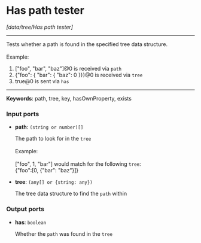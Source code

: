 # Has path tester

_[data/tree/Has path tester]_

---

Tests whether a path is found in the specified tree data structure.<br>
<br>
Example:<br>
1. ["foo", "bar", "baz"]@0 is received via `path`<br>
2. {"foo": { "bar": { "baz": 0 }}}@0 is received via `tree`<br>
3. true@0 is sent via `has`<br>

---

__Keywords__: path, tree, key, hasOwnProperty, exists

### Input ports

* __path__: ` (string or number)[] `


    The path to look for in the `tree`<br>
    <br>
    Example:<br>
    <br>
    ["foo", 1, "bar"] would match for the following `tree`:<br>
    {"foo":[0, {"bar": "baz"}]}<br>


* __tree__: ` (any[] or {string: any}) `


    The tree data structure to find the `path` within<br>

### Output ports

* __has__: ` boolean `


    Whether the `path` was found in the `tree`<br>

